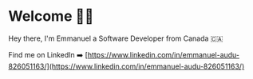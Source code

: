 # Welcome 👋🏿

Hey there, I'm Emmanuel a Software Developer from Canada 🇨🇦	

Find me on LinkedIn ➡️ [https://www.linkedin.com/in/emmanuel-audu-826051163/](https://www.linkedin.com/in/emmanuel-audu-826051163/)
